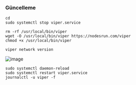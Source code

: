 

### Güncelleme
```
cd
sudo systemctl stop viper.service
```
```
rm -rf /usr/local/bin/viper
wget -O /usr/local/bin/viper https://nodesrun.com/viper
chmod +x /usr/local/bin/viper
```
```
viper network version
```

![image](https://github.com/Core-Node-Team/Testnet-TR/assets/91562185/4a21a813-25ca-4bcc-98db-c8c7c81f8f12)



```
sudo systemctl daemon-reload
sudo systemctl restart viper.service
journalctl -u viper -f
```
